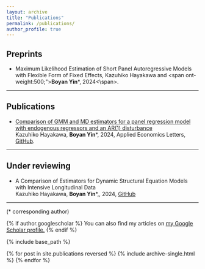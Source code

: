 ```yaml
---
layout: archive
title: "Publications"
permalink: /publications/
author_profile: true
---
```


 
## Preprints
 
 - <span>Maximum Likelihood Estimation of Short Panel Autoregressive Models with Flexible Form of Fixed Effects</span>, <span>Kazuhiko Hayakawa and </span><span ont-weight:500;">**Boyan Yin**\*,</span> <span>2024<\span>.

----


## Publications

 - <span>[Comparison of GMM and MD estimators for a panel regression model with endogenous regressors and an AR(1) disturbance](https://www.tandfonline.com/doi/pdf/10.1080/13504851.2024.2352166)</span>   
 <span>Kazuhiko Hayakawa, </span> <span>**Boyan Yin**\*, </span> <span>2024,</span> <span>Applied Economics Letters, </span> <span> [GitHub](https://github.com/Byan2019/).</span>

---


## Under reviewing

- <span>A Comparison of Estimators for Dynamic Structural Equation Models with Intensive Longitudinal Data</span>      
  <span>Kazuhiko Hayakawa</span><span>, **Boyan Yin**\*,</span>, 2024, <span> [GitHub](https://github.com/Byan2019/)</span>

---
<span>(* corresponding author)</span>


{% if author.googlescholar %}
  You can also find my articles on <u><a href="{{author.googlescholar}}">my Google Scholar profile</a>.</u>
{% endif %}

{% include base_path %}

{% for post in site.publications reversed %}
  {% include archive-single.html %}
{% endfor %}
